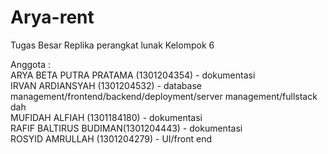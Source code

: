 # Arya-rent

Tugas Besar Replika perangkat lunak
Kelompok 6

Anggota :\
ARYA BETA PUTRA PRATAMA (1301204354) - dokumentasi\
IRVAN ARDIANSYAH (1301204532) - database management/frontend/backend/deployment/server management/fullstack dah\
MUFIDAH ALFIAH (1301184180) - dokumentasi \
RAFIF BALTIRUS BUDIMAN(1301204443) - dokumentasi \
ROSYID AMRULLAH (1301204279) - UI/front end

